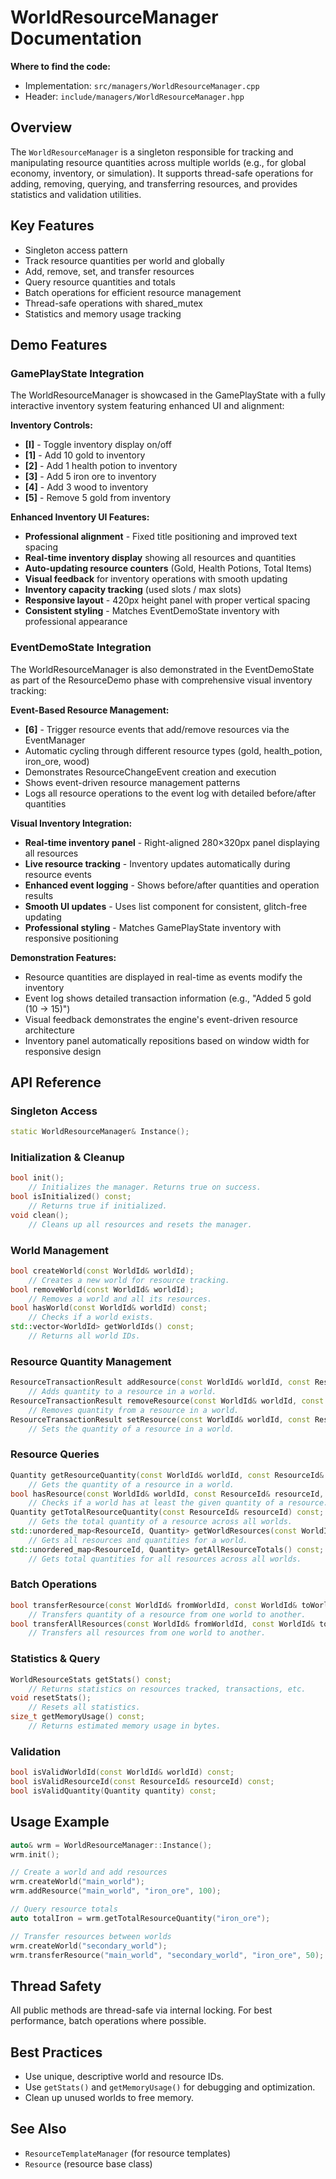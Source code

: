 # WorldResourceManager Documentation

**Where to find the code:**
- Implementation: `src/managers/WorldResourceManager.cpp`
- Header: `include/managers/WorldResourceManager.hpp`

## Overview

The `WorldResourceManager` is a singleton responsible for tracking and manipulating resource quantities across multiple worlds (e.g., for global economy, inventory, or simulation). It supports thread-safe operations for adding, removing, querying, and transferring resources, and provides statistics and validation utilities.

## Key Features
- Singleton access pattern
- Track resource quantities per world and globally
- Add, remove, set, and transfer resources
- Query resource quantities and totals
- Batch operations for efficient resource management
- Thread-safe operations with shared_mutex
- Statistics and memory usage tracking

## Demo Features

### GamePlayState Integration
The WorldResourceManager is showcased in the GamePlayState with a fully interactive inventory system featuring enhanced UI and alignment:

**Inventory Controls:**
- **[I]** - Toggle inventory display on/off
- **[1]** - Add 10 gold to inventory
- **[2]** - Add 1 health potion to inventory  
- **[3]** - Add 5 iron ore to inventory
- **[4]** - Add 3 wood to inventory
- **[5]** - Remove 5 gold from inventory

**Enhanced Inventory UI Features:**
- **Professional alignment** - Fixed title positioning and improved text spacing
- **Real-time inventory display** showing all resources and quantities
- **Auto-updating resource counters** (Gold, Health Potions, Total Items)
- **Visual feedback** for inventory operations with smooth updating
- **Inventory capacity tracking** (used slots / max slots)
- **Responsive layout** - 420px height panel with proper vertical spacing
- **Consistent styling** - Matches EventDemoState inventory with professional appearance

### EventDemoState Integration
The WorldResourceManager is also demonstrated in the EventDemoState as part of the ResourceDemo phase with comprehensive visual inventory tracking:

**Event-Based Resource Management:**
- **[6]** - Trigger resource events that add/remove resources via the EventManager
- Automatic cycling through different resource types (gold, health_potion, iron_ore, wood)
- Demonstrates ResourceChangeEvent creation and execution
- Shows event-driven resource management patterns
- Logs all resource operations to the event log with detailed before/after quantities

**Visual Inventory Integration:**
- **Real-time inventory panel** - Right-aligned 280×320px panel displaying all resources
- **Live resource tracking** - Inventory updates automatically during resource events
- **Enhanced event logging** - Shows before/after quantities and operation results
- **Smooth UI updates** - Uses list component for consistent, glitch-free updating
- **Professional styling** - Matches GamePlayState inventory with responsive positioning

**Demonstration Features:**
- Resource quantities are displayed in real-time as events modify the inventory
- Event log shows detailed transaction information (e.g., "Added 5 gold (10 → 15)")
- Visual feedback demonstrates the engine's event-driven resource architecture
- Inventory panel automatically repositions based on window width for responsive design

## API Reference

### Singleton Access
```cpp
static WorldResourceManager& Instance();
```

### Initialization & Cleanup
```cpp
bool init();
    // Initializes the manager. Returns true on success.
bool isInitialized() const;
    // Returns true if initialized.
void clean();
    // Cleans up all resources and resets the manager.
```

### World Management
```cpp
bool createWorld(const WorldId& worldId);
    // Creates a new world for resource tracking.
bool removeWorld(const WorldId& worldId);
    // Removes a world and all its resources.
bool hasWorld(const WorldId& worldId) const;
    // Checks if a world exists.
std::vector<WorldId> getWorldIds() const;
    // Returns all world IDs.
```

### Resource Quantity Management
```cpp
ResourceTransactionResult addResource(const WorldId& worldId, const ResourceId& resourceId, Quantity quantity);
    // Adds quantity to a resource in a world.
ResourceTransactionResult removeResource(const WorldId& worldId, const ResourceId& resourceId, Quantity quantity);
    // Removes quantity from a resource in a world.
ResourceTransactionResult setResource(const WorldId& worldId, const ResourceId& resourceId, Quantity quantity);
    // Sets the quantity of a resource in a world.
```

### Resource Queries
```cpp
Quantity getResourceQuantity(const WorldId& worldId, const ResourceId& resourceId) const;
    // Gets the quantity of a resource in a world.
bool hasResource(const WorldId& worldId, const ResourceId& resourceId, Quantity minimumQuantity = 1) const;
    // Checks if a world has at least the given quantity of a resource.
Quantity getTotalResourceQuantity(const ResourceId& resourceId) const;
    // Gets the total quantity of a resource across all worlds.
std::unordered_map<ResourceId, Quantity> getWorldResources(const WorldId& worldId) const;
    // Gets all resources and quantities for a world.
std::unordered_map<ResourceId, Quantity> getAllResourceTotals() const;
    // Gets total quantities for all resources across all worlds.
```

### Batch Operations
```cpp
bool transferResource(const WorldId& fromWorldId, const WorldId& toWorldId, const ResourceId& resourceId, Quantity quantity);
    // Transfers quantity of a resource from one world to another.
bool transferAllResources(const WorldId& fromWorldId, const WorldId& toWorldId);
    // Transfers all resources from one world to another.
```

### Statistics & Query
```cpp
WorldResourceStats getStats() const;
    // Returns statistics on resources tracked, transactions, etc.
void resetStats();
    // Resets all statistics.
size_t getMemoryUsage() const;
    // Returns estimated memory usage in bytes.
```

### Validation
```cpp
bool isValidWorldId(const WorldId& worldId) const;
bool isValidResourceId(const ResourceId& resourceId) const;
bool isValidQuantity(Quantity quantity) const;
```

## Usage Example
```cpp
auto& wrm = WorldResourceManager::Instance();
wrm.init();

// Create a world and add resources
wrm.createWorld("main_world");
wrm.addResource("main_world", "iron_ore", 100);

// Query resource totals
auto totalIron = wrm.getTotalResourceQuantity("iron_ore");

// Transfer resources between worlds
wrm.createWorld("secondary_world");
wrm.transferResource("main_world", "secondary_world", "iron_ore", 50);
```

## Thread Safety
All public methods are thread-safe via internal locking. For best performance, batch operations where possible.

## Best Practices
- Use unique, descriptive world and resource IDs.
- Use `getStats()` and `getMemoryUsage()` for debugging and optimization.
- Clean up unused worlds to free memory.

## See Also
- `ResourceTemplateManager` (for resource templates)
- `Resource` (resource base class)
